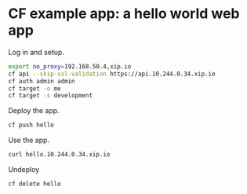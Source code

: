 # CF example app: a hello world web app

Log in and setup.

```bash
export no_proxy=192.168.50.4,xip.io
cf api --skip-ssl-validation https://api.10.244.0.34.xip.io
cf auth admin admin
cf target -o me
cf target -s development
```

Deploy the app.

```bash
cf push hello
```

Use the app.

```bash
curl hello.10.244.0.34.xip.io
```

Undeploy

```bash
cf delete hello
```
